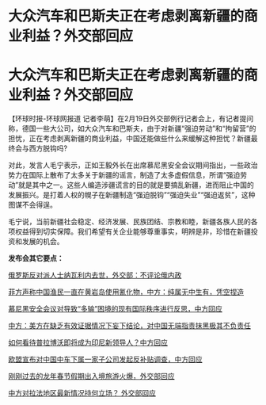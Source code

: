 # 大众汽车和巴斯夫正在考虑剥离新疆的商业利益？外交部回应

# 大众汽车和巴斯夫正在考虑剥离新疆的商业利益？外交部回应

【环球时报-环球网报道
记者李萌】在2月19日外交部例行记者会上，有记者提问称，德国一些大公司，如大众汽车和巴斯夫，由于对新疆“强迫劳动”和“拘留营”的担忧，正在考虑剥离新疆的商业利益，中国还能做些什么来缓解这种担忧？新疆最终会与西方脱钩吗?

对此，发言人毛宁表示，正如王毅外长在出席慕尼黑安全会议期间指出，一些政治势力在国际上散布了太多关于新疆的谣言，制造了太多虚假信息，所谓“强迫劳动”就是其中之一。这些人编造涉疆谎言的目的就是要搞乱新疆，进而阻止中国的发展振兴。是打着人权的幌子在新疆制造“强迫脱钩”“强迫失业”“强迫返贫”，这种图谋不会得逞。

毛宁说，当前新疆社会稳定、经济发展、民族团结、宗教和睦，新疆各族人民的各项权益得到切实保障。我们希望有关企业能够尊重事实，明辨是非，珍惜在新疆投资和发展的机会。

**发布会其它要点：**

[俄罗斯反对派人士纳瓦利内去世，外交部：不评论俄内政](https://news.qq.com/rain/a/20240219A056U600)

[菲方声称中国渔民一直在黄岩岛使用氰化物，中方：纯属无中生有，凭空捏造](https://news.qq.com/rain/a/20240219A053YY00)

[慕尼黑安全会议对导致“多输”困境的现有国际秩序进行反思，中方回应](https://news.qq.com/rain/a/20240219A054OT00)

[中方：美方在缺乏有效证据情况下妄下结论，对中国无端指责抹黑极其不负责任](https://news.qq.com/rain/a/20240219A054OS00)

[如何看待普拉博沃即将成为印尼新领导人？中方回应](https://news.qq.com/rain/a/20240219A054OR00)

[欧盟宣布对中国中车下属一家子公司发起反补贴调查，中方回应](https://news.qq.com/rain/a/20240219A054OQ00)

[刚刚过去的龙年春节假期出入境旅游火爆，外交部回应](https://news.qq.com/rain/a/20240219A054OU00)

[中方对拉法地区最新情况持何立场？ 外交部回应](https://news.qq.com/rain/a/20240219A0562300)


